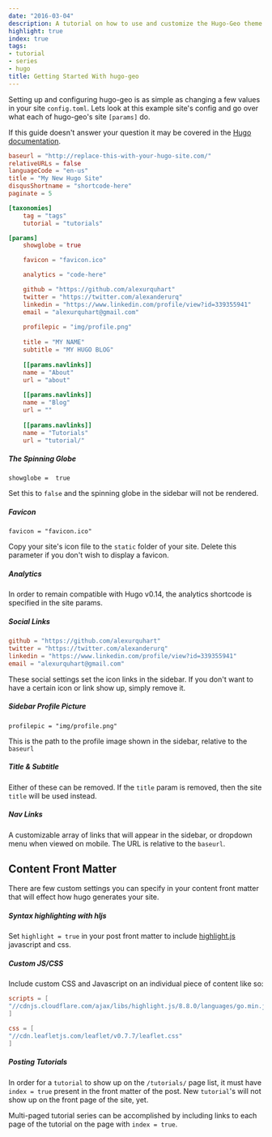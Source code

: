 ```yaml
---
date: "2016-03-04"
description: A tutorial on how to use and customize the Hugo-Geo theme
highlight: true
index: true
tags:
- tutorial
- series
- hugo
title: Getting Started With hugo-geo
---
```


Setting up and configuring hugo-geo is as simple as changing a few values in your site `config.toml`. Lets look at this example site's config and go over what
each of hugo-geo's site `[params]` do.

If this guide doesn't answer your question it may be covered in the [Hugo documentation](http://gohugo.io/overview/configuration/).

<!--more-->

```toml
baseurl = "http://replace-this-with-your-hugo-site.com/"
relativeURLs = false
languageCode = "en-us"
title = "My New Hugo Site"
disqusShortname = "shortcode-here"
paginate = 5

[taxonomies]
	tag = "tags"
	tutorial = "tutorials"

[params]
	showglobe = true

	favicon = "favicon.ico"

	analytics = "code-here"

	github = "https://github.com/alexurquhart"
	twitter = "https://twitter.com/alexanderurq"
	linkedin = "https://www.linkedin.com/profile/view?id=339355941"
	email = "alexurquhart@gmail.com"
	
	profilepic = "img/profile.png"
	
	title = "MY NAME"
	subtitle = "MY HUGO BLOG"
	
	[[params.navlinks]]
	name = "About"
	url = "about"
	
	[[params.navlinks]]
	name = "Blog"
	url = ""
	
	[[params.navlinks]]
	name = "Tutorials"
	url = "tutorial/"
```

##### The Spinning Globe

`showglobe =  true`

Set this to `false` and the spinning globe in the sidebar will not be rendered.

##### Favicon

`favicon = "favicon.ico"`

Copy your site's icon file to the `static` folder of your site. Delete this parameter if you don't wish to display a favicon.

##### Analytics

In order to remain compatible with Hugo v0.14, the analytics shortcode is specified in the site params.

##### Social Links

```toml
github = "https://github.com/alexurquhart"
twitter = "https://twitter.com/alexanderurq"
linkedin = "https://www.linkedin.com/profile/view?id=339355941"
email = "alexurquhart@gmail.com"
```

These social settings set the icon links in the sidebar. If you don't want to have a certain icon or link show up, simply remove it.

##### Sidebar Profile Picture

`profilepic = "img/profile.png"`

This is the path to the profile image shown in the sidebar, relative to the `baseurl`

##### Title & Subtitle

Either of these can be removed. If the `title` param is removed, then the site `title` will be used instead.

##### Nav Links

A customizable array of links that will appear in the sidebar, or dropdown menu when viewed on mobile. The URL is relative to the `baseurl`.

## Content Front Matter

There are few custom settings you can specify in your content front matter that will effect how hugo generates your site.

##### Syntax highlighting with hljs

Set `highlight = true` in your post front matter to include [highlight.js](https://highlightjs.org/) javascript and css.

##### Custom JS/CSS

Include custom CSS and Javascript on an individual piece of content like so:

```toml
scripts = [
"//cdnjs.cloudflare.com/ajax/libs/highlight.js/8.8.0/languages/go.min.js",
]

css = [
"//cdn.leafletjs.com/leaflet/v0.7.7/leaflet.css"
]
```

##### Posting Tutorials

In order for a `tutorial` to show up on the `/tutorials/` page list, it must have `index = true` present in the front matter of the post.
New `tutorial`'s will not show up on the front page of the site, yet.

Multi-paged tutorial series can be accomplished by including links to each page of the tutorial on the page with `index = true`.